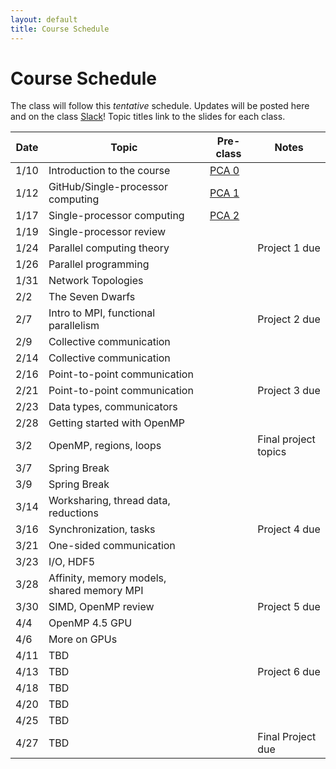 ```yaml
---
layout: default
title: Course Schedule
---
```


# Course Schedule

The class will follow this _tentative_ schedule. Updates will be posted here and on the class [Slack](http://cmse-822.slack.com)!
Topic titles link to the slides for each class.

Date  | Topic                      | Pre-class |  Notes
------|----------------------------|-----------|------
1/10   | Introduction to the course | [PCA 0](assignments/pca0.md) |  
1/12   | GitHub/Single-processor computing | [PCA 1](assignments/pca1.md)  |
1/17  | Single-processor computing | [PCA 2](assignments/pca2.md) | 
1/19  | Single-processor review |  |  
1/24  | Parallel computing theory  |  | Project 1 due
1/26  | Parallel programming       |  | 
1/31  | Network Topologies |   
2/2  | The Seven Dwarfs           |  | 
2/7  | Intro to MPI, functional parallelism   | | Project 2 due
2/9  | Collective communication |  | 
2/14  | Collective communication |  | 
2/16 | Point-to-point communication | | 
2/21 | Point-to-point communication |  | Project 3 due  
2/23 | Data types, communicators    |  | 
2/28 | Getting started with OpenMP  |  |
3/2 | OpenMP, regions, loops | | Final project topics
3/7 | Spring Break  | | |
3/9 | Spring Break  | | |
3/14 | Worksharing, thread data, reductions |  | |
3/16  | Synchronization, tasks |   | Project 4 due
3/21  | One-sided communication |  |
3/23 | I/O, HDF5 |  |
3/28 | Affinity, memory models, shared memory MPI | | 
3/30 | SIMD, OpenMP review   | | Project 5 due
4/4 | OpenMP 4.5 GPU   | | 
4/6 | More on GPUs | |  
4/11 | TBD    | | 
4/13  | TBD        |  | Project 6 due
4/18  | TBD       | | 
4/20 | TBD          | | 
4/25 | TBD | | 
4/27 | TBD | |  Final Project due 
